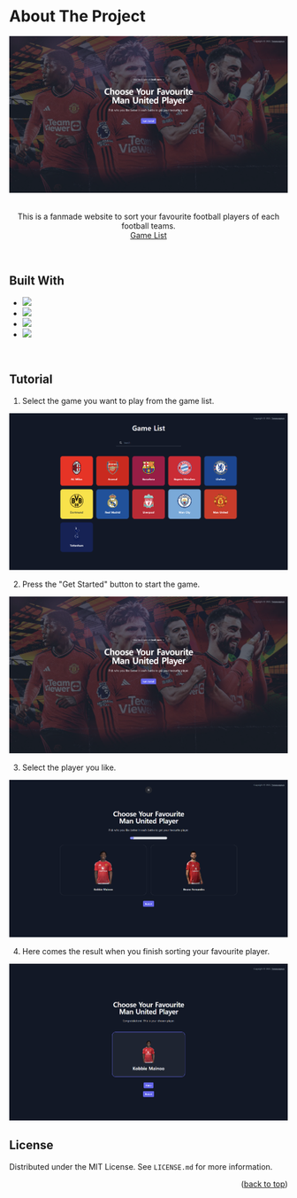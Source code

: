 <a name="readme-top"></a>

# About The Project
<div>
<img src="src/assets/img/screenshots/manunited-index.png">
</div>
<div>
<br>
<div align="center">
<p>
  This is a fanmade website to sort your favourite football players of each football teams.
    <br>
    <a href="https://1eeseungeun.github.io/footballersorter/">Game List</a>
  </p>
</div>
<br/>

## Built With

* <img src="https://img.shields.io/badge/HTML5-E34F26?style=for-the-badge&logo=HTML5&logoColor=white">
* <img src="https://img.shields.io/badge/CSS3-1572B6?style=for-the-badge&logo=CSS3&logoColor=white">
* <img src="https://img.shields.io/badge/JavaScript-F7DF1E?style=for-the-badge&logo=JavaScript&logoColor=white">
* <img src="https://img.shields.io/badge/tailwind-06B6D4?style=for-the-badge&logo=tailwind css&logoColor=white">

<br>

## Tutorial
1. Select the game you want to play from the game list.

<img src="src/assets/img/screenshots/gamelist.png">

2. Press the "Get Started" button to start the game.

<img src="src/assets/img/screenshots/manunited-index.png">

3. Select the player you like.

<img src="src/assets/img/screenshots/manunited-sort.png">

4. Here comes the result when you finish sorting your favourite player.

<img src="src/assets/img/screenshots/manunited-result.png">

<br>

## License

Distributed under the MIT License. See `LICENSE.md` for more information.

<p align="right">(<a href="#readme-top">back to top</a>)</p>
